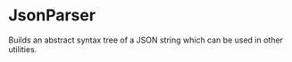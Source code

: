 JsonParser
==========

Builds an abstract syntax tree of a JSON string which can be used in other utilities.

